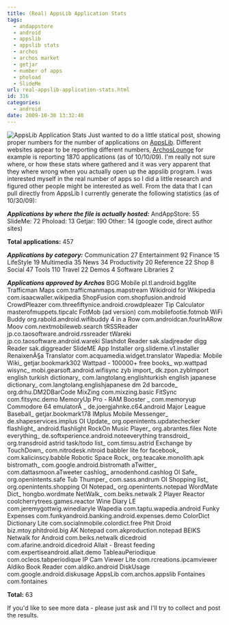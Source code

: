 ```yaml
---
title: (Real) AppsLib Application Stats
tags:
  - andappstore
  - android
  - appslib
  - appslib stats
  - archos
  - archos market
  - getjar
  - number of apps
  - phoload
  - SlideMe
url: real-appslib-application-stats.html
id: 316
categories:
  - android
date: 2009-10-30 13:32:40
---
```


![AppsLib Application Stats](http://173.230.150.16/blog/wp-content/uploads/2009/10/applibrary-300x164.png "AppsLib Application Stats")
Just wanted to do a little statical post, showing proper numbers for the number of applications on [AppsLib](http://appslib.com/developers/index.html). Different websites appear to be reporting different numbers, [ArchosLounge](http://www.archoslounge.net/AppsLib-ca-se-remplit-vite,9068.html) for example is reporting 1870 applications (as of 10/10/09). I'm really not sure where, or how these stats where gathered and it was very apparent that they where wrong when you actually open up the appslib program. I was interested myself in the real number of apps so I did a little research and figured other people might be interested as well.
From the data that I can pull directly from AppsLib I currently generate the following statistics (as of 10/30/09):

**_Applications by where the file is actually hosted:_**
AndAppStore: 55 
SlideMe: 72
Phoload: 13
Getjar: 190
Other: 14 (google code, direct author sites)

**Total applications:** 
457

**_Applications by category:_** 
Communication 27
Entertainment 92
Finance 15
LifeStyle 19
Multimedia 35
News 34
Productivity 20
Reference 22
Shop 8
Social 47
Tools 110
Travel 22
Demos 4
Software Libraries 2

**_Applications approved by Archos_**
 BGG Mobile
 pl.tl.android.bgglite
 Trafficman Maps
 com.trafficmanmaps.mapstream
 Wikidroid for Wikipedia
 com.isaacwaller.wikipedia
 ShopFusion
 com.shopfusion.android
 CrowdPleazer
 com.threefiftynice.android.crowdpleazer
 Tip Calculator
 masterofmuppets.tipcalc
 FotMob (ad version)
 com.mobilefootie.fotmob
 WiFi Buddy
 org.rabold.android.wifibuddy
 4 in a Row
 com.androidcan.fourInARow
 Moov
 com.nextmobileweb.search
 tRSSReader
 jp.co.taosoftware.android.rssreader
 tWareki
 jp.co.taosoftware.android.wareki
 Slashdot Reader
 sak.sladjreader
 digg Reader
 sak.diggreader
 SlideME App Installer
 org.slideme.v1.installer
 RenaixenÃ§a Translator
 com.acquamedia.widget.translator
 Wapedia: Mobile Wiki_
 getjar.bookmark302
 Wattpad - 100000+ free books_
 wp.wattpad
 wisync_
 mobi.gearsoft.android.wifisync
 zyb import_
 dk.zpon.zybImport
 english turkish dictionary_
 com.langtolang.englishturkish
 english japanese dictionary_
 com.langtolang.englishjapanese
 dm 2d barcode_
 org.drhu.DM2DBarCode
 MixZing
 com.mixzing.basic
 FitSync
 com.fitsync.demo
 MemoryUp Pro - RAM Booster _
 com.memoryup
 Commodore 64 emulatorÂ _
 de.joergjahnke.c64.android
 Major League Baseball_
 getjar.bookmark178
 IMplus Mobile Messenger_
 de.shapeservices.implus
 OI Update_
 org.openintents.updatechecker
 flashlight_
 android.flashlight
 RockOn Music Player_
 org.abrantes.filex
 Note everything_
 de.softxperience.android.noteeverything
 transdroid_
 org.transdroid
 astrid task/todo list_
 com.timsu.astrid
 Exchange by TouchDown_
 com.nitrodesk.nitroid
 babbler lite for facebook_
 com.kalicinscy.babble
 Robotic Space Rock_
 org.teacake.monolith.apk
 bistromath_
 com.google.android.bistromath
 aTwitter_
 com.dattasmoon.aTweeter
 cashlog_
 arnodenhond.cashlog
 OI Safe_
 org.openintents.safe
 Tub Thumper_
 com.sass.andrum
 OI Shopping list_
 org.openintents.shopping
 OI Notepad_
 org.openintents.notepad
 WordMate Dict_
 hongbo.wordmate
 NetWalk_
 com.beiks.netwalk
 2 Player Reactor
 coolcherrytrees.games.reactor
 Wine Diary LE
 com.jeremygottwig.winediaryle
 Wapedia
 com.taptu.wapedia.android
 Funky Expenses
 com.funkyandroid.banking.android.expenses.demo
 ColorDict Dictionary Lite
 com.socialnmobile.colordict.free
 Phit Droid
 biz.mtoy.phitdroid.big
 AK Notepad
 com.akproduction.notepad
 BEIKS Netwalk for Android
 com.beiks.netwalk
 dicedroid
 com.afarine.android.dicedroid
 Allait - Breast feeding
 com.expertiseandroid.allait.demo
 TableauPeriodique
 com.ocleos.tabperiodique
 IP Cam Viewer Lite
 com.rcreations.ipcamviewer
 Aldiko Book Reader
 com.aldiko.android
 DiskUsage
 com.google.android.diskusage
 AppsLib
 com.archos.appslib
 Fontaines
 com.fontaines

**Total:**
63

If you'd like to see more data - please just ask and I'll try to collect and post the results.